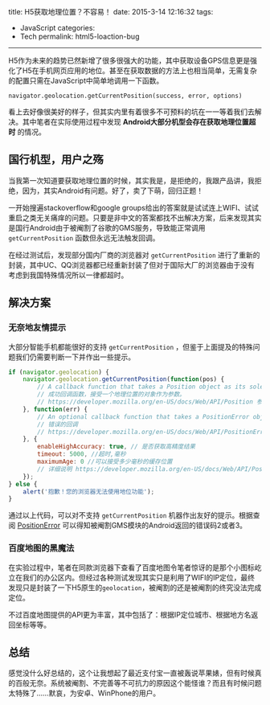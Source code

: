 title: H5获取地理位置？不容易！
date: 2015-3-14 12:16:32
tags:
- JavaScript
categories:
- Tech
permalink: html5-loaction-bug
---
H5作为未来的趋势已然新增了很多很强大的功能，其中获取设备GPS信息更是强化了H5在手机网页应用的地位。甚至在获取数据的方法上也相当简单，无需复杂的配置只需在JavaScript中简单地调用一下函数。

<!--more-->

`navigator.geolocation.getCurrentPosition(success, error, options)` 

看上去好像很美好的样子，但其实内里有着很多不可预料的坑在一一等着我们去解决。其中笔者在实际使用过程中发现 **Android大部分机型会存在获取地理位置超时** 的情况。

## 国行机型，用户之殇

当我第一次知道要获取地理位置的时候，其实我是，是拒绝的，我跟产品讲，我拒绝，因为，其实Android有问题。好了，卖了下萌，回归正题！

一开始搜遍stackoverflow和google groups给出的答案就是试试连上WIFI、试试重启之类无关痛痒的问题。只要是非中文的答案都找不出解决方案，后来发现其实是国行Android由于被阉割了谷歌的GMS服务，导致能正常调用 `getCurrentPosition` 函数但永远无法触发回调。

在经过测试后，发现部分国内厂商的浏览器对 `getCurrentPosition` 进行了重新的封装，其中UC、QQ浏览器都已经重新封装了但对于国际大厂的浏览器由于没有考虑到我国特殊情况所以一律都超时。

## 解决方案

### 无奈地友情提示

大部分智能手机都能很好的支持 `getCurrentPosition` ，但鉴于上面提及的特殊问题我们仍需要判断一下并作出一些提示。

```javascript
if (navigator.geolocation) {
    navigator.geolocation.getCurrentPosition(function(pos) {
        // A callback function that takes a Position object as its sole input parameter.
        // 成功回调函数，接受一个地理位置的对象作为参数。
        // https://developer.mozilla.org/en-US/docs/Web/API/Position 参数说明
    }, function(err) {
        // An optional callback function that takes a PositionError object as its sole input parameter.
        // 错误的回调
        // https://developer.mozilla.org/en-US/docs/Web/API/PositionError 错误参数
    }, {
        enableHighAccuracy: true, // 是否获取高精度结果
        timeout: 5000, //超时,毫秒
        maximumAge: 0 //可以接受多少毫秒的缓存位置
        // 详细说明 https://developer.mozilla.org/en-US/docs/Web/API/PositionOptions
    });
} else {
    alert('抱歉！您的浏览器无法使用地位功能');
}
```

通过以上代码，可以对不支持 `getCurrentPosition` 机器作出友好的提示。根据查阅 [PositionError](https://developer.mozilla.org/en-US/docs/Web/API/PositionError "PositionError") 可以得知被阉割GMS模块的Android返回的错误码2或者3。

### 百度地图的黑魔法

在实验过程中，笔者在同款浏览器下查看了百度地图令笔者惊讶的是那个小图标屹立在我们的办公区内。但经过各种测试发现其实只是利用了WIFI的IP定位，最终发现只是封装了一下H5原生的`geolocation`，被阉割的还是被阉割的终究没法完成定位。

不过百度地图提供的API更为丰富，其中包括了：根据IP定位城市、根据地方名返回坐标等等。

## 总结

感觉没什么好总结的，这个让我想起了最近支付宝一直被轰说苹果婊，但有时候真的百般无奈。系统被阉割、不完善等不可抗力的原因这个能怪谁？而且有时候问题太特殊了……默哀，为安卓、WinPhone的用户。